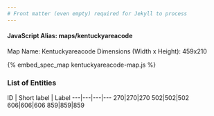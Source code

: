 ```yaml
---
# Front matter (even empty) required for Jekyll to process
---
```


#### JavaScript Alias: maps/kentuckyareacode

Map Name: Kentuckyareacode
Dimensions (Width x Height): 459x210



{% embed_spec_map kentuckyareacode-map.js %}

### List of Entities

ID | Short label | Label
---|---|---|---
270|270|270
502|502|502
606|606|606
859|859|859

